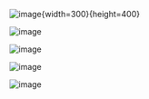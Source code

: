 
![image](https://github.com/LuCXaDs/nbMatchingTeams/assets/69203865/c5aa4533-71d9-4127-8d65-7e471a42164c){width=300}{height=400}


![image](https://github.com/LuCXaDs/nbMatchingTeams/assets/69203865/2dba78f0-6cd3-480e-811d-adb96055997a)


![image](https://github.com/LuCXaDs/nbMatchingTeams/assets/69203865/79a48eb6-011f-4e7b-92e5-dd2e190eb975)


![image](https://github.com/LuCXaDs/nbMatchingTeams/assets/69203865/fe5b2164-bda3-4c26-b55d-6ae4f3aea3af)


![image](https://github.com/LuCXaDs/nbMatchingTeams/assets/69203865/81458f01-483e-4bd4-b676-eb88ff7a3865)

